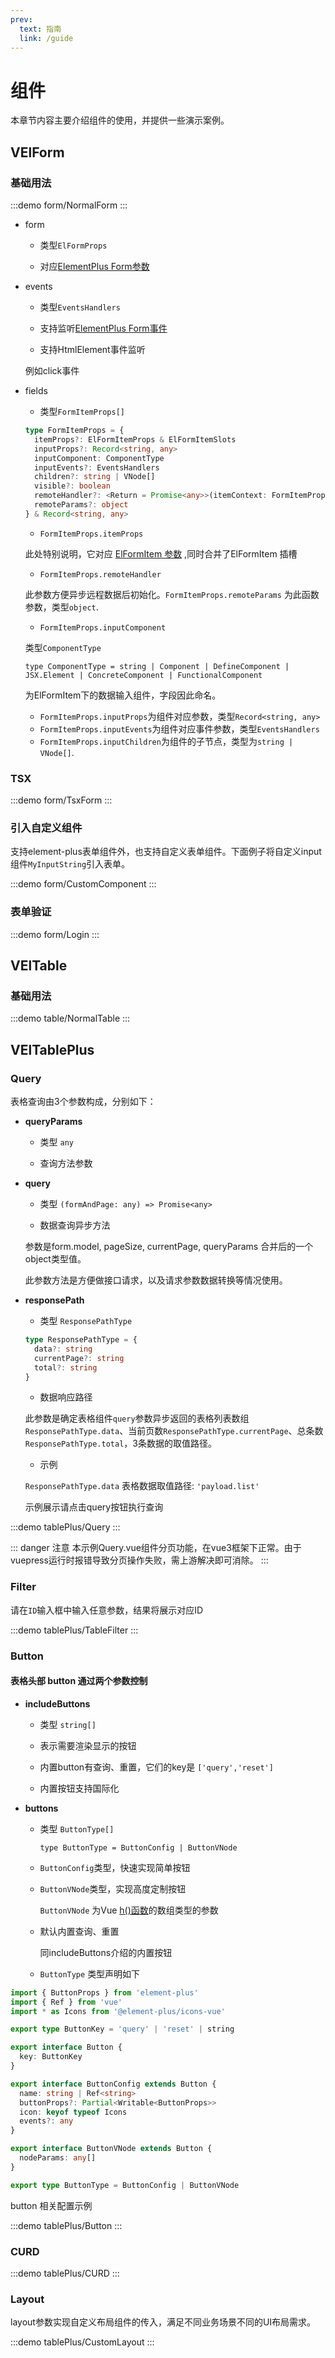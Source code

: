 ```yaml
---
prev:
  text: 指南
  link: /guide
---
```


# 组件

本章节内容主要介绍组件的使用，并提供一些演示案例。

## VElForm

### 基础用法

:::demo
form/NormalForm
:::

- form

  - 类型`ElFormProps`

  - 对应[ElementPlus Form参数](https://element-plus.org/zh-CN/component/form.html#form-%E5%B1%9E%E6%80%A7)

- events

  - 类型`EventsHandlers`

  - 支持监听[ElementPlus Form事件](https://element-plus.org/zh-CN/component/form.html#form-%E4%BA%8B%E4%BB%B6)

  - 支持HtmlElement事件监听

  例如click事件

- fields

  - 类型`FormItemProps[]`

  ```ts
  type FormItemProps = {
    itemProps?: ElFormItemProps & ElFormItemSlots
    inputProps?: Record<string, any>
    inputComponent: ComponentType
    inputEvents?: EventsHandlers
    children?: string | VNode[]
    visible?: boolean
    remoteHandler?: <Return = Promise<any>>(itemContext: FormItemProps) => Return
    remoteParams?: object
  } & Record<string, any>
  ```

  - `FormItemProps.itemProps` 
  
  此处特别说明，它对应 [ElFormItem 参数](https://element-plus.org/zh-CN/component/form.html#form-item-%E5%B1%9E%E6%80%A7)
,同时合并了ElFormItem 插槽

  - `FormItemProps.remoteHandler`

  此参数方便异步远程数据后初始化。`FormItemProps.remoteParams` 为此函数参数，类型`object`.
  
  - `FormItemProps.inputComponent`

  类型`ComponentType`

  `type ComponentType = string | Component | DefineComponent | JSX.Element | ConcreteComponent | FunctionalComponent`

  为ElFormItem下的数据输入组件，字段因此命名。

    - `FormItemProps.inputProps`为组件对应参数，类型`Record<string, any>`
    - `FormItemProps.inputEvents`为组件对应事件参数，类型`EventsHandlers`
    - `FormItemProps.inputChildren`为组件的子节点，类型为`string | VNode[]`.

### TSX

:::demo
form/TsxForm
:::

### 引入自定义组件

支持element-plus表单组件外，也支持自定义表单组件。下面例子将自定义input组件`MyInputString`引入表单。

:::demo
form/CustomComponent
:::

### 表单验证

:::demo
form/Login
:::

## VElTable

### 基础用法
:::demo
table/NormalTable
:::

## VElTablePlus

### Query

表格查询由3个参数构成，分别如下：

- **queryParams**

  - 类型 `any`
  
  - 查询方法参数

- **query**

  - 类型 `(formAndPage: any) => Promise<any>`

  - 数据查询异步方法
    
  参数是form.model, pageSize, currentPage, queryParams 合并后的一个object类型值。

  此参数方法是方便做接口请求，以及请求参数数据转换等情况使用。

- **responsePath**

  - 类型 `ResponsePathType`

  ```ts
  type ResponsePathType = {
    data?: string
    currentPage?: string
    total?: string
  }
  ```

  - 数据响应路径

  此参数是确定表格组件`query`参数异步返回的表格列表数组`ResponsePathType.data`、当前页数`ResponsePathType.currentPage`、总条数`ResponsePathType.total`，3条数据的取值路径。

  
  - 示例
  
  `ResponsePathType.data` 表格数据取值路径: `'payload.list'`

  示例展示请点击query按钮执行查询


:::demo
tablePlus/Query
:::

::: danger 注意
本示例Query.vue组件分页功能，在vue3框架下正常。由于vuepress运行时报错导致分页操作失败，需上游解决即可消除。
:::

### Filter

请在`ID`输入框中输入任意参数，结果将展示对应ID

:::demo
tablePlus/TableFilter
:::

### Button

#### 表格头部 button 通过两个参数控制

- **includeButtons**
  
  - 类型 `string[]`

  - 表示需要渲染显示的按钮

  - 内置button有查询、重置，它们的key是 `['query','reset']`
  
  - 内置按钮支持国际化

- **buttons**

  - 类型 `ButtonType[]`

    `type ButtonType = ButtonConfig | ButtonVNode`

  - `ButtonConfig`类型，快速实现简单按钮

  - `ButtonVNode`类型，实现高度定制按钮
    
    `ButtonVNode` 为Vue [h()函数](https://vuejs.org/api/render-function.html#h)的数组类型的参数

  - 默认内置查询、重置
  
    同includeButtons介绍的内置按钮

  - `ButtonType` 类型声明如下

```ts
import { ButtonProps } from 'element-plus'
import { Ref } from 'vue'
import * as Icons from '@element-plus/icons-vue'

export type ButtonKey = 'query' | 'reset' | string

export interface Button {
  key: ButtonKey
}

export interface ButtonConfig extends Button {
  name: string | Ref<string>
  buttonProps?: Partial<Writable<ButtonProps>>
  icon: keyof typeof Icons
  events?: any
}

export interface ButtonVNode extends Button {
  nodeParams: any[]
}

export type ButtonType = ButtonConfig | ButtonVNode

```

button 相关配置示例

:::demo
tablePlus/Button
:::

### CURD

:::demo
tablePlus/CURD
:::

### Layout

layout参数实现自定义布局组件的传入，满足不同业务场景不同的UI布局需求。

:::demo
tablePlus/CustomLayout
:::